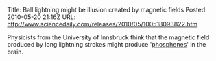 Title: Ball lightning might be illusion created by magnetic fields
Posted: 2010-05-20 21:16Z
URL: http://www.sciencedaily.com/releases/2010/05/100518093822.htm

Physicists from the University of Innsbruck think that the magnetic field produced by long lightning strokes might produce '[phosphenes][1]' in the brain.

  [1]: http://en.wikipedia.org/wiki/Phosphene